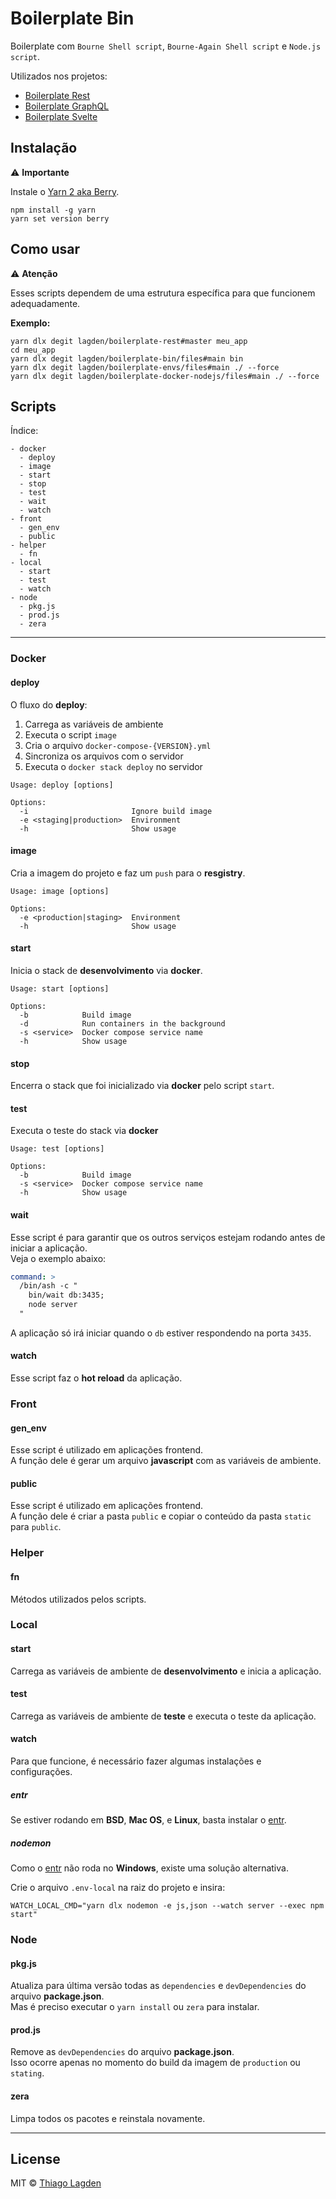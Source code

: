 # Boilerplate Bin

Boilerplate com `Bourne Shell script`, `Bourne-Again Shell script` e `Node.js script`.

Utilizados nos projetos:

- [Boilerplate Rest](https://github.com/lagden/boilerplate-rest)
- [Boilerplate GraphQL](https://github.com/lagden/boilerplate-gql)
- [Boilerplate Svelte](https://github.com/lagden/boilerplate-svelte)


## Instalação

⚠️ **Importante**

Instale o [Yarn 2 aka Berry](https://yarnpkg.com/getting-started/install).

```
npm install -g yarn
yarn set version berry
```


## Como usar

⚠️ **Atenção**

Esses scripts dependem de uma estrutura específica para que funcionem adequadamente.

**Exemplo:**

```shell
yarn dlx degit lagden/boilerplate-rest#master meu_app
cd meu_app
yarn dlx degit lagden/boilerplate-bin/files#main bin
yarn dlx degit lagden/boilerplate-envs/files#main ./ --force
yarn dlx degit lagden/boilerplate-docker-nodejs/files#main ./ --force
```


## Scripts

Índice:

```
- docker
  - deploy
  - image
  - start
  - stop
  - test
  - wait
  - watch
- front
  - gen_env
  - public
- helper
  - fn
- local
  - start
  - test
  - watch
- node
  - pkg.js
  - prod.js
  - zera
```

---

### Docker

#### deploy

O fluxo do **deploy**:

1. Carrega as variáveis de ambiente
2. Executa o script `image`
3. Cria o arquivo `docker-compose-{VERSION}.yml`
4. Sincroniza os arquivos com o servidor
5. Executa o `docker stack deploy` no servidor


```
Usage: deploy [options]

Options:
  -i                       Ignore build image
  -e <staging|production>  Environment
  -h                       Show usage
```


#### image

Cria a imagem do projeto e faz um `push` para o **resgistry**.


```
Usage: image [options]

Options:
  -e <production|staging>  Environment
  -h                       Show usage
```


#### start

Inicia o stack de **desenvolvimento** via **docker**.

```
Usage: start [options]

Options:
  -b            Build image
  -d            Run containers in the background
  -s <service>  Docker compose service name
  -h            Show usage
```


#### stop

Encerra o stack que foi inicializado via **docker** pelo script `start`.


#### test

Executa o teste do stack via **docker**

```
Usage: test [options]

Options:
  -b            Build image
  -s <service>  Docker compose service name
  -h            Show usage
```


#### wait

Esse script é para garantir que os outros serviços estejam rodando antes de iniciar a aplicação.  
Veja o exemplo abaixo:

```yml
command: >
  /bin/ash -c "
    bin/wait db:3435;
    node server
  "
```

A aplicação só irá iniciar quando o `db` estiver respondendo na porta `3435`.


#### watch

Esse script faz o **hot reload** da aplicação.


### Front

#### gen_env

Esse script é utilizado em aplicações frontend.  
A função dele é gerar um arquivo **javascript** com as variáveis de ambiente.


#### public

Esse script é utilizado em aplicações frontend.  
A função dele é criar a pasta `public` e copiar o conteúdo da pasta `static` para `public`.


### Helper

#### fn

Métodos utilizados pelos scripts.


### Local

#### start

Carrega as variáveis de ambiente de **desenvolvimento** e inicia a aplicação.


#### test

Carrega as variáveis de ambiente de **teste** e executa o teste da aplicação.


#### watch

Para que funcione, é necessário fazer algumas instalações e configurações.

##### entr

Se estiver rodando em **BSD**, **Mac OS**, e **Linux**, basta instalar o [entr](https://github.com/eradman/entr).


##### nodemon

Como o [entr](https://github.com/eradman/entr) não roda no **Windows**, existe uma solução alternativa.

Crie o arquivo `.env-local` na raiz do projeto e insira:

```
WATCH_LOCAL_CMD="yarn dlx nodemon -e js,json --watch server --exec npm start"
```


### Node

#### pkg.js

Atualiza para última versão todas as `dependencies` e `devDependencies` do arquivo **package.json**.  
Mas é preciso executar o `yarn install` ou `zera` para instalar.


#### prod.js

Remove as `devDependencies` do arquivo **package.json**.  
Isso ocorre apenas no momento do build da imagem de `production` ou `stating`.


#### zera

Limpa todos os pacotes e reinstala novamente.


---


## License

MIT © [Thiago Lagden](https://github.com/lagden)
